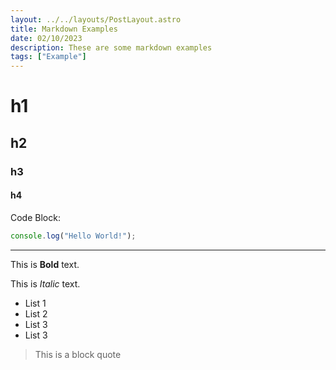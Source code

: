 ```yaml
---
layout: ../../layouts/PostLayout.astro
title: Markdown Examples
date: 02/10/2023
description: These are some markdown examples
tags: ["Example"]
---
```


# h1
## h2
### h3
#### h4

Code Block:
```js
console.log("Hello World!");
```

---

This is **Bold** text.

This is *Italic* text.

- List 1
- List 2
- List 3
- List 3

> This is a block quote